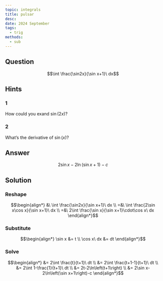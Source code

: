 ```yaml
---
topic: integrals
title: pulsar
desc: 
date: 2024 September
tags:
  - trig
methods:
  - sub
---
```



## Question
```math
\int \frac{\sin2x}{\sin x+1}\ dx
```


## Hints

### 1
How could you exand $\sin(2x)$?

### 2
What’s the derivative of $\sin(x)$?


## Answer
```math
2\sin x-2\ln\left(\sin x+1\right)-c
```


## Solution

### Reshape
```math
\begin{align*}
  &\ \int \frac{\sin2x}{\sin x+1}\ dx
  \\ =&\ \int \frac{2\sin x\cos x}{\sin x+1}\ dx
  \\ =&\ 2\int \frac{\sin x}{\sin x+1}\cdot\cos x\ dx
\end{align*}
```

### Substitute
```math
\begin{align*}
  \sin x &= t
  \\ \cos x\ dx &= dt
\end{align*}
```

### Solve
```math
\begin{align*}
  &= 2\int \frac{t}{t+1}\ dt
  \\ &= 2\int \frac{t+1-1}{t+1}\ dt
  \\ &= 2\int 1-\frac{1}{t+1}\ dt
  \\ &= 2t-2\ln\left(t+1\right)
  \\ &= 2\sin x-2\ln\left(\sin x+1\right)-c
\end{align*}
```
